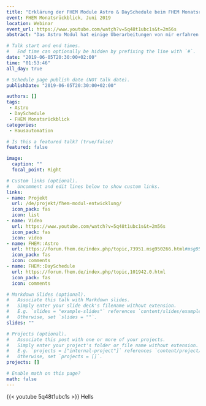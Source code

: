 ```yaml
---
title: "Erklärung der FHEM Module Astro & DaySchedule beim FHEM Monatsrückblick, Juni 2019"
event: FHEM Monatsrückblick, Juni 2019
location: Webinar
event_url: https://www.youtube.com/watch?v=5q48t1ubc1s&t=2m56s
abstract: "Das Astro Modul hat einige Überarbeitungen von mir erfahren. Ich erläutere hier kurz einige der Beweggründe und gebe einen Ausblick auf ein neues Modul namens DaySchedule, welches auf Astro als Datenlieferant aufbaut."

# Talk start and end times.
#   End time can optionally be hidden by prefixing the line with `#`.
date: "2019-06-05T20:30:00+02:00"
time: "01:53:46"
all_day: true

# Schedule page publish date (NOT talk date).
publishDate: "2019-06-05T20:30:00+02:00"

authors: []
tags:
 - Astro
 - DaySchedule
 - FHEM Monatsrückblick
categories:
 - Hausautomation

# Is this a featured talk? (true/false)
featured: false

image:
  caption: ""
  focal_point: Right

# Custom links (optional).
#   Uncomment and edit lines below to show custom links.
links:
- name: Projekt
  url: /de/projekt/fhem-modul-entwicklung/
  icon_pack: fas
  icon: list
- name: Video
  url: https://www.youtube.com/watch?v=5q48t1ubc1s&t=2m56s
  icon_pack: fas
  icon: video
- name: FHEM::Astro
  url: https://forum.fhem.de/index.php/topic,73951.msg950266.html#msg950266
  icon_pack: fas
  icon: comments
- name: FHEM::DaySchedule
  url: https://forum.fhem.de/index.php/topic,101942.0.html
  icon_pack: fas
  icon: comments

# Markdown Slides (optional).
#   Associate this talk with Markdown slides.
#   Simply enter your slide deck's filename without extension.
#   E.g. `slides = "example-slides"` references `content/slides/example-slides.md`.
#   Otherwise, set `slides = ""`.
slides: ""

# Projects (optional).
#   Associate this post with one or more of your projects.
#   Simply enter your project's folder or file name without extension.
#   E.g. `projects = ["internal-project"]` references `content/project/deep-learning/index.md`.
#   Otherwise, set `projects = []`.
projects: []

# Enable math on this page?
math: false
---
```


{{< youtube 5q48t1ubc1s >}}
Hells

